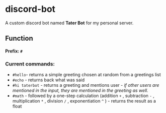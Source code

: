 # discord-bot
A custom discord bot named **Tater Bot** for my personal server.

## Function

#### Prefix: `#`
### Current commands:
* `#hello`- returns a simple greeting chosen at random from a greetings list
* `#echo` - returns back what was said
* `#hi taterbot` - returns a greeting and mentions user - *if other users are mentioned in the input, they are mentioned in the greeting as well.*
* `#math` - followed by a one-step calculation (addition `+` , subtraction `-` , multiplication `*` , division `/` , exponentiation `^` ) - returns the result as a float
